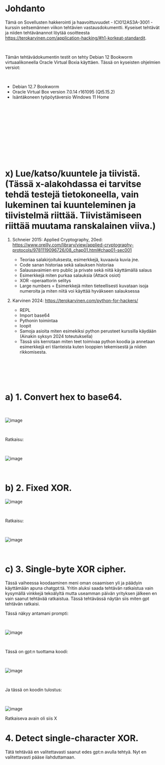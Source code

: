 # Johdanto

Tämä on Sovellusten hakkerointi ja haavoittuvuudet - ICI012AS3A-3001 -kurssin seitsemännen viikon tehtävien vastausdokumentti. Kyseiset tehtävät ja niiden tehtävänannot löytää osoitteesta https://terokarvinen.com/application-hacking/#h1-korkeat-standardit. 

<br/>

Tämän tehtävädokumentin testit on tehty Debian 12 Bookworm virtuaalikoneella Oracle Virtual Boxia käyttäen.
Tässä on kyseisten ohjelmien versiot:

<br/>

- Debian 12.7 Bookworm
- Oracle Virtual Box version 7.0.14 r161095 (Qt5.15.2)
- Isäntäkoneen työpöytäversio Windows 11 Home

<br/>
<br/>
<br/>
<br/>
<br/>
<br/>
<br/>
<br/>
<br/>
<br/>

# x) Lue/katso/kuuntele ja tiivistä. (Tässä x-alakohdassa ei tarvitse tehdä testejä tietokoneella, vain lukeminen tai kuunteleminen ja tiivistelmä riittää. Tiivistämiseen riittää muutama ranskalainen viiva.)

1. Schneier 2015: Applied Cryptography, 20ed: https://www.oreilly.com/library/view/applied-cryptography-protocols/9781119096726/08_chap01.html#chap01-sec001
   
   - Teoriaa salakirjoituksesta, esimerkkejä, kuvaavia kuvia jne.
   - Code sanan historiaa sekä salauksen historiaa
   - Salausavaimien ero public ja private sekä niitä käyttämällä salaus
   - Esimerkkejä miten purkaa salauksia (Attack osiot)
   - XOR -operaattorin selitys
   - Large numbers = Esimerkkejä miten tieteellisesti kuvataan isoja numeroita ja miten niitä voi käyttää hyväkseen salauksessa

2. Karvinen 2024: https://terokarvinen.com/python-for-hackers/

   - REPL
   - Import base64
   - Pythonin toimintaa
   - loopit
   - Samoja asioita miten esimekiksi python perusteet kurssilla käydään (Ainakin syksyn 2024 toteutuksella)
   - Tässä siis kerrotaan miten teet toimivaa python koodia ja annetaan esimerkkejä eri tilanteista kuten looppien tekemisestä ja niiden rikkomisesta.

<br/>
<br/>
<br/>
<br/>

# a) 1. Convert hex to base64.

<br/>

![image](https://github.com/user-attachments/assets/45280b12-adc0-43cf-8cc4-0dd8ee0f6499)

<br/>

Ratkaisu: 

<br/>

![image](https://github.com/user-attachments/assets/77885e6b-f608-4bec-bd53-3f053dd1a87b)

<br/>

# b) 2. Fixed XOR.

![image](https://github.com/user-attachments/assets/da7df93b-4aad-477b-b1bf-43049bb41120)

<br/>

Ratkaisu:

<br/>

![image](https://github.com/user-attachments/assets/238ecb91-7076-40db-a077-abde6faa6746)

<br/>

# c) 3. Single-byte XOR cipher.

Tässä vaiheessa koodaaminen meni oman osaamisen yli ja päädyin käyttämään apuna chatgpt:tä. Yritin aluksi saada tehtävän ratkaistua vain kysymällä vinkkejä tekoälyltä mutta useamman päivän yrityksen jälkeen en vain saanut tehtävää ratkaistua. Tässä tehtävässä näytän siis miten gpt tehtävän ratkaisi.

Tässä näkyy antamani prompti:

<br/>

![image](https://github.com/user-attachments/assets/3042aa87-07c5-4a8d-9214-d3350e752611)

<br/>

Tässä on gpt:n tuottama koodi:

<br/>

![image](https://github.com/user-attachments/assets/6aa3521c-f6da-4e7f-998b-e6ccf9d1c4c2)

<br/>

Ja tässä on koodin tulostus:

<br/>

![image](https://github.com/user-attachments/assets/22a8db05-caa8-4358-99af-7ff75c26a798)

Ratkaiseva avain oli siis X

# 4. Detect single-character XOR.

Tätä tehtävää en valitettavasti saanut edes gpt:n avulla tehtyä. Nyt en valitettavasti pääse ilahduttamaan.




